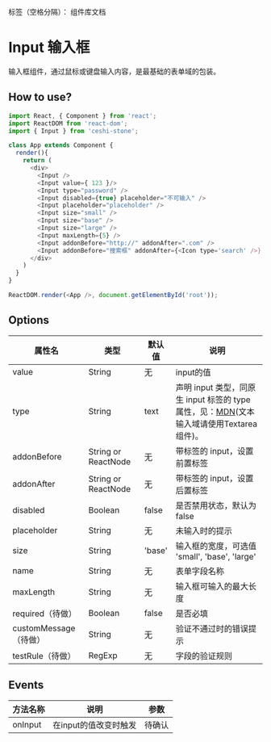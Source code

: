 标签（空格分隔）： 组件库文档

# Input 输入框
输入框组件，通过鼠标或键盘输入内容，是最基础的表单域的包装。


## How to use?
```javascript
import React, { Component } from 'react';
import ReactDOM from 'react-dom';
import { Input } from 'ceshi-stone';

class App extends Component {
  render(){
    return (
      <div>
        <Input />
        <Input value={ 123 }/>
        <Input type="password" />
        <Input disabled={true} placeholder="不可输入" />
        <Input placeholder="placeholder" />
        <Input size="small" />
        <Input size="base" />
        <Input size="large" />
        <Input maxLength={5} />
        <Input addonBefore="http://" addonAfter=".com" />
        <Input addonBefore="搜索框" addonAfter={<Icon type='search' />} />
      </div>
    )
  }
}

ReactDOM.render(<App />, document.getElementById('root'));

```

## Options

属性名   |    类型   |     默认值     |     说明
----    | ----    | ----    | ----    |
value  | String  | 无 |  input的值
type  | String  | text |  声明 input 类型，同原生 input 标签的 type 属性，见：[MDN](https://developer.mozilla.org/zh-CN/docs/Web/HTML/Element/input#%E5%B1%9E%E6%80%A7)(文本输入域请使用Textarea组件)。
addonBefore | String or ReactNode | 无 | 带标签的 input，设置前置标签
addonAfter | String or ReactNode | 无 | 带标签的 input，设置后置标签
disabled | Boolean | false | 是否禁用状态，默认为 false
placeholder  | String  | 无 |  未输入时的提示
size | String | 'base' | 输入框的宽度，可选值 'small', 'base', 'large'
name | String | 无 | 表单字段名称
maxLength | String | 无 | 输入框可输入的最大长度
required（待做） | Boolean | false | 是否必填
customMessage（待做） | String | 无 | 验证不通过时的错误提示
testRule（待做） | RegExp | 无 | 字段的验证规则

## Events
方法名称   |    说明    |    参数    |
----    | ----      | ----        |
onInput	 | 在input的值改变时触发 | 待确认
